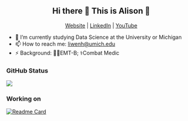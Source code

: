 <h2 align="center"> Hi there 👋 This is Alison 🥰</h2>
  
<p align="center">
  <a href="http://alisongh.com/">Website</a> | <a href="https://www.linkedin.com/in/alisonliwenhuang/">LinkedIn</a> | <a href="https://www.youtube.com/channel/UC78ZXf4LLCj0Yw4Lg3MHgdQ">YouTube</a>
</p>

- 🌱 I’m currently studying Data Science at the University or Michigan
- 📫 How to reach me: liwenh@umich.edu
- ⚡ Background: 👩‍⚕️EMT-B; ⚕️Combat Medic

<h3> GitHub Status</h3>
<a href="https://github.com/alisongh?tab=repositories"><img src="https://github-readme-stats.vercel.app/api?username=alisongh&show_icons=true&count_private=true&hide_title=true&theme=default&hide_border=true"></a>

<!--
**alisongh/alisongh** is a ✨ _special_ ✨ repository because its `README.md` (this file) appears on your GitHub profile.

Here are some ideas to get you started:

- 🔭 I’m currently working on ...
- 🌱 I’m currently learning ...
- 👯 I’m looking to collaborate on ...
- 🤔 I’m looking for help with ...
- 💬 Ask me about ...
- 📫 How to reach me: ...
- 😄 Pronouns: ...
- ⚡ Fun fact: ...
-->

<h3> Working on</h3>

[![Readme Card](https://github-readme-stats.vercel.app/api/pin/?username=alisongh&repo=MADS)](https://github.com/alisongh/MADS)

